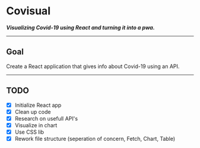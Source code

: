 # Covisual

***Visualizing Covid-19 using React and turning it into a pwa.***

---
## Goal

Create a React application that gives info about Covid-19 using an API.

---
## TODO

* [X] Initialize React app
* [X] Clean up code 
* [X] Research on usefull API's
* [X] Visualize in chart
* [X] Use CSS lib
* [X] Rework file structure (seperation of concern, Fetch, Chart, Table)
